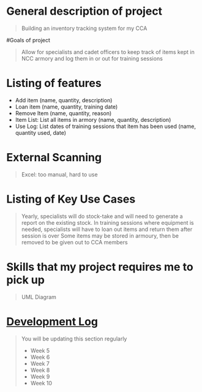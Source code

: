 # General description of project
> Building an inventory tracking system for my CCA

#Goals of project
> Allow for specialists and cadet officers to keep track of items kept in NCC armory and log them in or out for training sessions

# Listing of features
- Add item (name, quantity, description)
- Loan item (name, quantity, training date)
- Remove Item (name, quantity, reason)
- Item List: List all items in armory (name, quantity, description)
- Use Log: List dates of training sessions that item has been used (name, quantity used, date) 

# External Scanning
> Excel: too manual, hard to use

# Listing of Key Use Cases
> Yearly, specialists will do stock-take and will need to generate a report on the existing stock.
> In training sessions where equipment is needed, specialists will have to loan out items and return them after session is over
> Some items may be stored in  armoury, then be removed to be given out to CCA members

# Skills that my project requires me to pick up
> UML Diagram

# [Development Log](/devlog.md)
> You will be updating this section regularly
> - Week 5
> - Week 6
> - Week 7
> - Week 8
> - Week 9
> - Week 10
